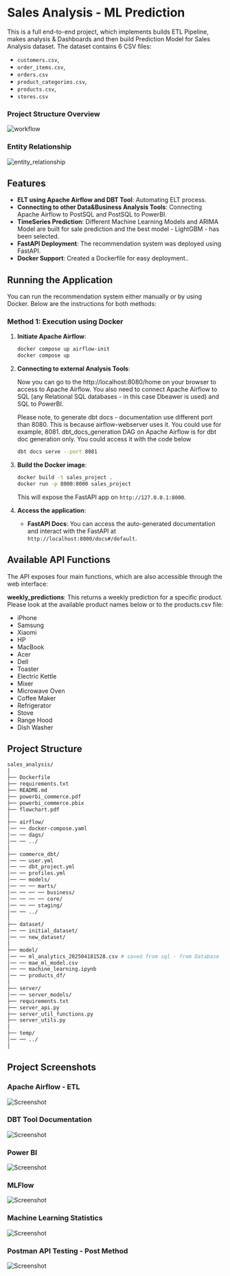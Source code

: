 # Sales Analysis - ML Prediction

This is a full end-to-end project, which implements builds ETL Pipeline, makes analysis & Dashboards and then build Prediction Model for Sales Analysis dataset. The dataset contains 6 CSV files: 
- `customers.csv`, 
- `order_items.csv`, 
- `orders.csv`
- `product_categories.csv`, 
- `products.csv`, 
- `stores.csv`

### Project Structure Overview
![workflow](temp/pics/workflow.png)
<!-- <img src="temp/pics/workflow.png" alt="Workflow Diagram" width="500" /> -->
### Entity Relationship
![entity_relationship](temp/pics/entity_relationship.png)

## Features
- **ELT using Apache Airflow and DBT Tool**: Automating ELT process.
- **Connecting to other Data&Business Analysis Tools**: Connecting Apache Airflow to PostSQL and PostSQL to PowerBI.
- **TimeSeries Prediction**: Different Machine Learning Models and ARIMA Model are built for sale prediction and the best model - LightGBM - has been selected.
- **FastAPI Deployment**: The recommendation system was deployed using FastAPI.
- **Docker Support**: Created a Dockerfile for easy deployment..

## Running the Application

You can run the recommendation system either manually or by using Docker. Below are the instructions for both methods:

### Method 1: Execution using Docker

1. **Initiate Apache Airflow**:

    ```bash
    docker compose up airflow-init
    docker compose up
    ```

2. **Connecting to external Analysis Tools**:

    Now you can go to the http://localhost:8080/home on your browser to access to Apache Airflow.
    You also need to connect Apache Airflow to SQL (any Relational SQL databases - in this case Dbeawer is used) and SQL to PowerBI.

    Please note, to generate dbt docs - documentation use different port than 8080. This is because airflow-webserver uses it. You could use for example, 8081.
    dbt_docs_generation DAG on Apache Airflow is for dbt doc generation only. You could access it with the code below

    ```bash
    dbt docs serve --port 8081
    ```


3. **Build the Docker image**:

    ```bash
    docker build -t sales_project .
    docker run -p 8000:8000 sales_project
    ```

    This will expose the FastAPI app on `http://127.0.0.1:8000`.

4. **Access the application**:
    - **FastAPI Docs**: You can access the auto-generated documentation and interact with the FastAPI at `http://localhost:8000/docs#/default`.

## Available API Functions

The API exposes four main functions, which are also accessible through the web interface:

**weekly_predictions**: This returns a weekly prediction for a specific product. Please look at the available product names below or to the products.csv file:
- iPhone
- Samsung
- Xiaomi
- HP
- MacBook
- Acer
- Dell
- Toaster
- Electric Kettle
- Mixer
- Microwave Oven
- Coffee Maker
- Refrigerator
- Stove
- Range Hood
- Dish Washer

## Project Structure

```bash
sales_analysis/
│
├── Dockerfile          
├── requirements.txt         
├── README.md
├── powerbi_commerce.pdf
├── powerbi_commerce.pbix
├── flowchart.pdf
│
├── airflow/
│── ── docker-compose.yaml
│── ── dags/
│── ── ../
│
├── commerce_dbt/
│── ── user.yml
│── ── dbt_project.yml
│── ── profiles.yml
│── ── models/
│── ── ── marts/
│── ── ── ── business/
│── ── ── ── core/
│── ── ── staging/
│── ── ../
│
├── dataset/
│── ── initial_dataset/
│── ── new_dataset/
│
├── model/
│── ── ml_analytics_202504181528.csv # saved from sql - from Database
│── ── mae_ml_model.csv
│── ── machine_learning.ipynb
│── ── products_df/
│
├── server/
│── ── server_models/
├── requirements.txt
├── server_api.py
├── server_util_functions.py
├── server_utils.py
│
├── temp/
│── ── ../
│
```

## Project Screenshots

### Apache Airflow - ETL
![Screenshot](temp/pics/airflow.png)

### DBT Tool Documentation
![Screenshot](temp/pics/dbt_tool.png)

### Power BI
![Screenshot](temp/pics/powerBI.png)

### MLFlow
![Screenshot](temp/pics/mlflow.png)

### Machine Learning Statistics
![Screenshot](temp/pics/ml_statistics.png)

### Postman API Testing - Post Method
![Screenshot](temp/pics/postman.png)


